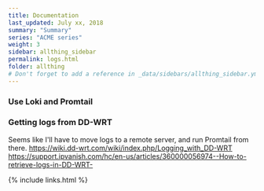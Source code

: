 ```yaml
---
title: Documentation 
last_updated: July xx, 2018
summary: "Summary"
series: "ACME series"
weight: 3
sidebar: allthing_sidebar
permalink: logs.html
folder: allthing
# Don't forget to add a reference in _data/sidebars/allthing_sidebar.yml and/or _data/topnav.yml 
---
```


### Use Loki and Promtail

### Getting logs from DD-WRT
Seems like I'll have to move logs to a remote server, and run Promtail from there.
https://wiki.dd-wrt.com/wiki/index.php/Logging_with_DD-WRT
https://support.ipvanish.com/hc/en-us/articles/360000056974--How-to-retrieve-logs-in-DD-WRT-


{% include links.html %}
